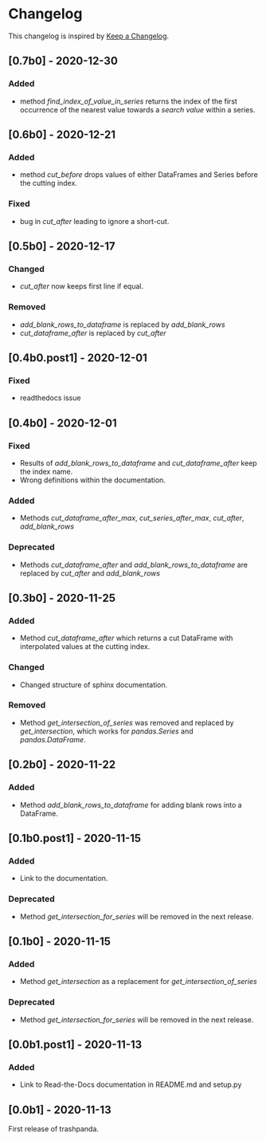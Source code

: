# Changelog
This changelog is inspired by [Keep a Changelog](https://keepachangelog.com/en/1.0.0/).

## [0.7b0] - 2020-12-30
### Added
- method *find_index_of_value_in_series* returns the index of the first occurrence
  of the nearest value towards a *search value* within a series.

## [0.6b0] - 2020-12-21
### Added
- method *cut_before* drops values of either DataFrames and Series before the
  cutting index.

### Fixed
- bug in *cut_after* leading to ignore a short-cut.

## [0.5b0] - 2020-12-17
### Changed
- *cut_after* now keeps first line if equal.

### Removed
- *add_blank_rows_to_dataframe* is replaced by *add_blank_rows*
- *cut_dataframe_after* is replaced by *cut_after*

## [0.4b0.post1] - 2020-12-01
### Fixed
- readthedocs issue

## [0.4b0] - 2020-12-01
### Fixed
- Results of *add_blank_rows_to_dataframe* and *cut_dataframe_after* keep the
  index name.
- Wrong definitions within the documentation.

### Added
- Methods *cut_dataframe_after_max*, *cut_series_after_max*, *cut_after*,
  *add_blank_rows*

### Deprecated
- Methods *cut_dataframe_after* and *add_blank_rows_to_dataframe* are replaced
  by *cut_after* and *add_blank_rows*

## [0.3b0] - 2020-11-25
### Added
- Method *cut_dataframe_after* which returns a cut DataFrame with interpolated values
  at the cutting index.

### Changed
- Changed structure of sphinx documentation.

### Removed
- Method *get_intersection_of_series* was removed and replaced by *get_intersection*,
  which works for *pandas.Series* and *pandas.DataFrame*.


## [0.2b0] - 2020-11-22
### Added
- Method *add_blank_rows_to_dataframe* for adding blank rows into a DataFrame.

## [0.1b0.post1] - 2020-11-15
### Added
- Link to the documentation.

### Deprecated
- Method *get_intersection_for_series* will be removed in the next release.

## [0.1b0] - 2020-11-15
### Added
- Method *get_intersection* as a replacement for *get_intersection_of_series*

### Deprecated
- Method *get_intersection_for_series* will be removed in the next release.

## [0.0b1.post1] - 2020-11-13
### Added
- Link to Read-the-Docs documentation in README.md and setup.py

## [0.0b1] - 2020-11-13
First release of trashpanda.

